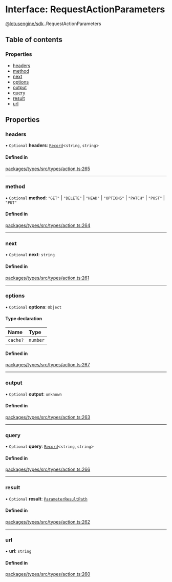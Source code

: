 # Interface: RequestActionParameters

[@lotusengine/sdk](../wiki/@lotusengine.sdk).[<internal>](../wiki/@lotusengine.sdk.%3Cinternal%3E).RequestActionParameters

## Table of contents

### Properties

- [headers](../wiki/@lotusengine.sdk.%3Cinternal%3E.RequestActionParameters#headers)
- [method](../wiki/@lotusengine.sdk.%3Cinternal%3E.RequestActionParameters#method)
- [next](../wiki/@lotusengine.sdk.%3Cinternal%3E.RequestActionParameters#next)
- [options](../wiki/@lotusengine.sdk.%3Cinternal%3E.RequestActionParameters#options)
- [output](../wiki/@lotusengine.sdk.%3Cinternal%3E.RequestActionParameters#output)
- [query](../wiki/@lotusengine.sdk.%3Cinternal%3E.RequestActionParameters#query)
- [result](../wiki/@lotusengine.sdk.%3Cinternal%3E.RequestActionParameters#result)
- [url](../wiki/@lotusengine.sdk.%3Cinternal%3E.RequestActionParameters#url)

## Properties

### headers

• `Optional` **headers**: [`Record`](../wiki/@lotusengine.sdk.%3Cinternal%3E#record)<`string`, `string`\>

#### Defined in

[packages/types/src/types/action.ts:265](https://github.com/lotusengine/sdk/blob/f1f5297/packages/types/src/types/action.ts#L265)

___

### method

• `Optional` **method**: ``"GET"`` \| ``"DELETE"`` \| ``"HEAD"`` \| ``"OPTIONS"`` \| ``"PATCH"`` \| ``"POST"`` \| ``"PUT"``

#### Defined in

[packages/types/src/types/action.ts:264](https://github.com/lotusengine/sdk/blob/f1f5297/packages/types/src/types/action.ts#L264)

___

### next

• `Optional` **next**: `string`

#### Defined in

[packages/types/src/types/action.ts:261](https://github.com/lotusengine/sdk/blob/f1f5297/packages/types/src/types/action.ts#L261)

___

### options

• `Optional` **options**: `Object`

#### Type declaration

| Name | Type |
| :------ | :------ |
| `cache?` | `number` |

#### Defined in

[packages/types/src/types/action.ts:267](https://github.com/lotusengine/sdk/blob/f1f5297/packages/types/src/types/action.ts#L267)

___

### output

• `Optional` **output**: `unknown`

#### Defined in

[packages/types/src/types/action.ts:263](https://github.com/lotusengine/sdk/blob/f1f5297/packages/types/src/types/action.ts#L263)

___

### query

• `Optional` **query**: [`Record`](../wiki/@lotusengine.sdk.%3Cinternal%3E#record)<`string`, `string`\>

#### Defined in

[packages/types/src/types/action.ts:266](https://github.com/lotusengine/sdk/blob/f1f5297/packages/types/src/types/action.ts#L266)

___

### result

• `Optional` **result**: [`ParameterResultPath`](../wiki/@lotusengine.sdk.%3Cinternal%3E#parameterresultpath)

#### Defined in

[packages/types/src/types/action.ts:262](https://github.com/lotusengine/sdk/blob/f1f5297/packages/types/src/types/action.ts#L262)

___

### url

• **url**: `string`

#### Defined in

[packages/types/src/types/action.ts:260](https://github.com/lotusengine/sdk/blob/f1f5297/packages/types/src/types/action.ts#L260)
